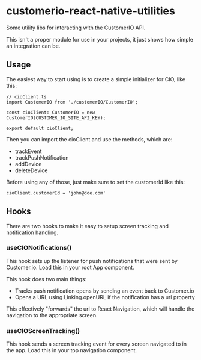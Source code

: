 # customerio-react-native-utilities
Some utility libs for interacting with the CustomerIO API.

This isn't a proper module for use in your projects, it just shows how simple an integration can be.

## Usage

The easiest way to start using is to create a simple initializer for CIO, like this:

``` 
// cioClient.ts
import CustomerIO from './customerIO/CustomerIO';

const cioClient: CustomerIO = new CustomerIO(CUSTOMER_IO_SITE_API_KEY);

export default cioClient;
```

Then you can import the cioClient and use the methods, which are:
- trackEvent
- trackPushNotification
- addDevice
- deleteDevice

Before using any of those, just make sure to set the customerId like this:
```
cioClient.customerId = 'john@doe.com'
```

## Hooks

There are two hooks to make it easy to setup screen tracking and notification handling.

### useCIONotifications()

This hook sets up the listener for push notifications that were sent by Customer.io. Load this in your root App component.

This hook does two main things:
  - Tracks push notification opens by sending an event back to Customer.io
  - Opens a URL using Linking.openURL if the notification has a url property

This effectively "forwards" the url to React Navigation, which will handle the navigation to the appropriate screen.

### useCIOScreenTracking()

This hook sends a screen tracking event for every screen navigated to in the app. Load this in your top navigation component.